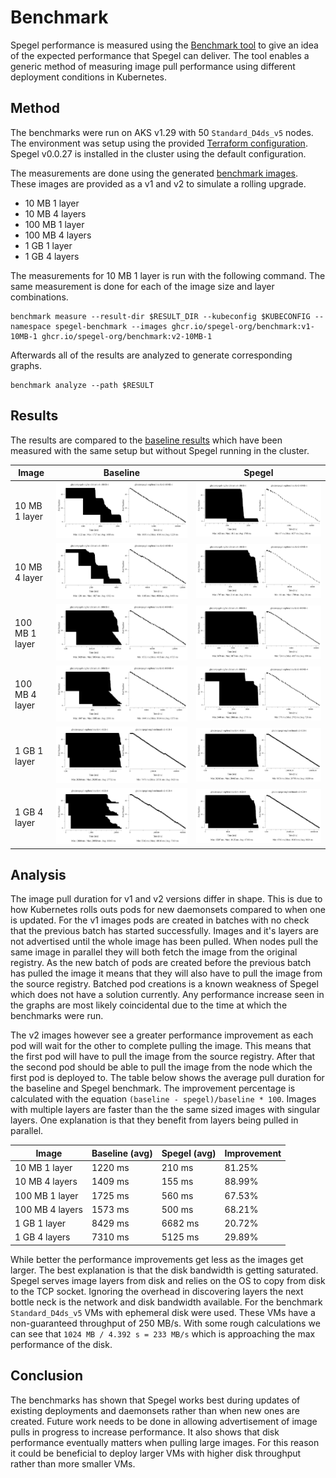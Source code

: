 # Benchmark

Spegel performance is measured using the [Benchmark tool](https://github.com/spegel-org/benchmark) to give an idea of the expected performance that Spegel can deliver. The tool enables a generic method of measuring image pull performance using different deployment conditions in Kubernetes.

## Method

The benchmarks were run on AKS v1.29 with 50 `Standard_D4ds_v5` nodes. The environment was setup using the provided [Terraform configuration](https://github.com/spegel-org/benchmark/tree/main/terraform). Spegel v0.0.27 is installed in the cluster using the default configuration.

The measurements are done using the generated [benchmark images](https://github.com/spegel-org/benchmark/pkgs/container/benchmark). These images are provided as a v1 and v2 to simulate a rolling upgrade.

* 10 MB 1 layer
* 10 MB 4 layers
* 100 MB 1 layer
* 100 MB 4 layers
* 1 GB 1 layer
* 1 GB 4 layers

The measurements for 10 MB 1 layer is run with the following command. The same measurement is done for each of the image size and layer combinations.

```shell
benchmark measure --result-dir $RESULT_DIR --kubeconfig $KUBECONFIG --namespace spegel-benchmark --images ghcr.io/spegel-org/benchmark:v1-10MB-1 ghcr.io/spegel-org/benchmark:v2-10MB-1
```

Afterwards all of the results are analyzed to generate corresponding graphs.

```shell
benchmark analyze --path $RESULT
```

## Results

The results are compared to the [baseline results](https://github.com/spegel-org/benchmark/tree/main/results) which have been measured with the same setup but without Spegel running in the cluster.

| Image | Baseline | Spegel |
| --- | :---: | :---: | 
| 10 MB 1 layer | ![](https://github.com/spegel-org/benchmark/blob/main/results/10MB-1.png) | ![](../benchmark/v0.0.27/10MB-1.png) |
| 10 MB 4 layer | ![](https://github.com/spegel-org/benchmark/blob/main/results/10MB-4.png) | ![](../benchmark/v0.0.27/10MB-4.png) |
| 100 MB 1 layer | ![](https://github.com/spegel-org/benchmark/blob/main/results/100MB-1.png) | ![](../benchmark/v0.0.27/100MB-1.png) |
| 100 MB 4 layer | ![](https://github.com/spegel-org/benchmark/blob/main/results/100MB-4.png) | ![](../benchmark/v0.0.27/100MB-4.png) |
| 1 GB 1 layer | ![](https://github.com/spegel-org/benchmark/blob/main/results/1GB-1.png) | ![](../benchmark/v0.0.27/1GB-1.png) |
| 1 GB 4 layer | ![](https://github.com/spegel-org/benchmark/blob/main/results/1GB-4.png) | ![](../benchmark/v0.0.27/1GB-4.png) |

## Analysis

The image pull duration for v1 and v2 versions differ in shape. This is due to how Kubernetes rolls outs pods for new daemonsets compared to when one is updated. For the v1 images pods are created in batches with no check that the previous batch has started successfully. Images and it's layers are not advertised until the whole image has been pulled. When nodes pull the same image in parallel they will both fetch the image from the original registry. As the new batch of pods are created before the previous batch has pulled the image it means that they will also have to pull the image from the source registry. Batched pod creations is a known weakness of Spegel which does not have a solution currently. Any performance increase seen in the graphs are most likely coincidental due to the time at which the benchmarks were run. 

The v2 images however see a greater performance improvement as each pod will wait for the other to complete pulling the image. This means that the first pod will have to pull the image from the source registry. After that the second pod should be able to pull the image from the node which the first pod is deployed to. The table below shows the average pull duration for the baseline and Spegel benchmark. The improvement percentage is calculated with the equation `(baseline - spegel)/baseline * 100`. Images with multiple layers are faster than the the same sized images with singular layers. One explanation is that they benefit from layers being pulled in parallel.

| Image | Baseline (avg) | Spegel (avg) | Improvement |
| --- | --- | --- | --- |
| 10 MB 1 layer | 1220 ms | 210 ms | 81.25% |
| 10 MB 4 layers | 1409 ms | 155 ms | 88.99% |
| 100 MB 1 layer | 1725 ms | 560 ms | 67.53% |
| 100 MB 4 layers | 1573 ms | 500 ms | 68.21% |
| 1 GB 1 layer | 8429 ms | 6682 ms | 20.72% |
| 1 GB 4 layers | 7310 ms | 5125 ms | 29.89% |

While better the performance improvements get less as the images get larger. The best explanation is that the disk bandwidth is getting saturated. Spegel serves image layers from disk and relies on the OS to copy from disk to the TCP socket. Ignoring the overhead in discovering layers the next bottle neck is the network and disk bandwidth available. For the benchmark `Standard_D4ds_v5` VMs with ephemeral disk were used. These VMs have a non-guaranteed throughput of 250 MB/s. With some rough calculations we can see that `1024 MB / 4.392 s = 233 MB/s` which is approaching the max performance of the disk.  

## Conclusion

The benchmarks has shown that Spegel works best during updates of existing deployments and daemonsets rather than when new ones are created. Future work needs to be done in allowing advertisement of image pulls in progress to increase performance. It also shows that disk performance eventually matters when pulling large images. For this reason it could be beneficial to deploy larger VMs with higher disk throughput rather than more smaller VMs.
